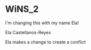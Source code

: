 # WiNS_2
I'm changing this with my name Ela!

Ela Castellanos-Reyes

Ela makes a change to create a conflict
